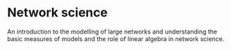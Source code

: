 # Network science
An introduction to the modelling of large networks and understanding the basic measures of models and the role of linear algebra in network science.
